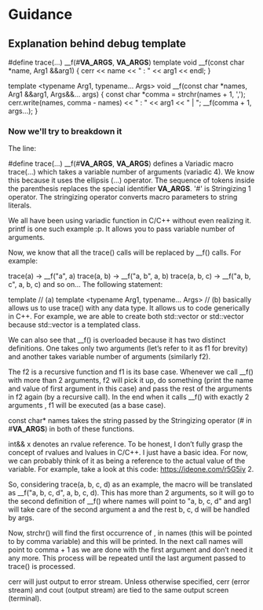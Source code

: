 # Guidance

## Explanation behind debug template

 #define trace(...) __f(#__VA_ARGS__, __VA_ARGS__)
template <typename Arg1>
void __f(const char *name, Arg1 &&arg1)
{
    cerr << name << " : " << arg1 << endl;
}

template <typename Arg1, typename... Args>
void __f(const char *names, Arg1 &&arg1, Args&&... args)
{
    const char *comma = strchr(names + 1, ',');
    cerr.write(names, comma - names) << " : " << arg1 << " | ";
    __f(comma + 1, args...);
} 

### Now we'll try to breakdown it

The line:

#define trace(...) __f(#__VA_ARGS__, __VA_ARGS__)
defines a Variadic macro trace(...) which takes a variable number of arguments (variadic 4). We know this because it uses the ellipsis (...) operator.
The sequence of tokens inside the parenthesis replaces the special identifier __VA_ARGS__.
'#' is Stringizing 1 operator. The stringizing operator converts macro parameters to string literals.

We all have been using variadic function in C/C++ without even realizing it. printf is one such example :p. It allows you to pass variable number of arguments.

Now, we know that all the trace() calls will be replaced by __f() calls. For example:

trace(a)       -> __f("a", a)
trace(a, b)    -> __f("a, b", a, b)
trace(a, b, c) -> __f("a, b, c", a, b, c) and so on...
The following statement:

template <typename Arg1>					// (a)
template <typename Arg1, typename... Args>	// (b)
basically allows us to use trace() with any data type. It allows us to code generically in C++. For example, we are able to create both std::vector <int> or std::vector <float> because std::vector is a templated class.

We can also see that __f() is overloaded because it has two distinct definitions. One takes only two arguments (let’s refer to it as f1 for brevity) and another takes variable number of arguments (similarly f2).

The f2 is a recursive function and f1 is its base case. Whenever we call __f() with more than 2 arguments, f2 will pick it up, do something (print the name and value of first argument in this case) and pass the rest of the arguments in f2 again (by a recursive call). In the end when it calls __f() with exactly 2 arguments , f1 will be executed (as a base case).

const char* names takes the string passed by the Stringizing operator (# in #__VA_ARGS__) in both of these functions.

int&& x denotes an rvalue reference. To be honest, I don’t fully grasp the concept of rvalues and lvalues in C/C++. I just have a basic idea. For now, we can probably think of it as being a reference to the actual value of the variable. For example, take a look at this code: https://ideone.com/r5G5iy 2.

So, considering trace(a, b, c, d) as an example, the macro will be translated as __f("a, b, c, d", a, b, c, d). This has more than 2 arguments, so it will go to the second definition of __f() where names will point to "a, b, c, d" and arg1 will take care of the second argument a and the rest b, c, d will be handled by args.

Now, strchr() will find the first occurrence of , in names (this will be pointed to by comma variable) and this will be printed. In the next call names will point to comma + 1 as we are done with the first argument and don’t need it any more. This process will be repeated until the last argument passed to trace() is processed.

cerr will just output to error stream. Unless otherwise specified, cerr (error stream) and cout (output stream) are tied to the same output screen (terminal).

